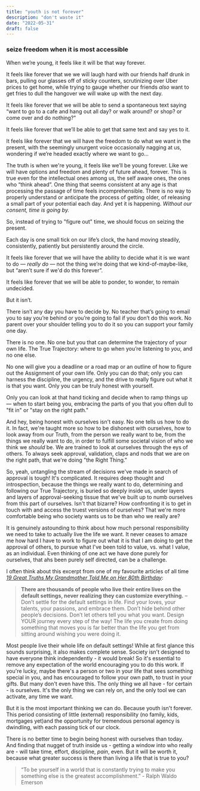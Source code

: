 ```yaml
---
title: "youth is not forever"
description: "don't waste it"
date: "2022-05-31"
draft: false
---
```

### seize freedom when it is most accessible

When we’re young, it feels like it will be that way forever. 

It feels like forever that we we will laugh hard with our friends half drunk in bars, pulling our glasses off of sticky counters, scrutinizing over Uber prices to get home, while trying to gauge whether our friends _also_ want to get fries to dull the hangover we will wake up with the next day. 

It feels like forever that we will be able to send a spontaneous text saying “want to go to a cafe and hang out all day? or walk around? or shop? or come over and do nothing?" 

It feels like forever that we’ll be able to get that same text and say yes to it.

It feels like forever that we will have the freedom to do what we want in the present, with the seemingly unurgent voice occasionally nagging at us, wondering if we’re headed exactly where we want to go… 

The truth is when we're young, it feels like we’ll be young forever. Like we will have options and freedom and plenty of future ahead, forever. This is true even for the intellectual ones among us, the self aware ones, the ones who “think ahead”. One thing that seems consistent at any age is that processing the passage of time feels incomprehensible. There is no way to properly understand or anticipate the process of getting older, of releasing a small part of your potential each day. And yet it is happening. _Without our consent, time is going by._ 

So, instead of trying to "figure out" time, we should focus on seizing the present.

Each day is one small tick on our life’s clock, the hand moving steadily, consistently, patiently but persistently around the circle. 

It feels like forever that we will have the ability to decide what it is we want to do — _really do_ — not the thing we’re doing that we kind-of-maybe-like, but “aren’t  sure if we'd do this forever”. 

It feels like forever that we will be able to ponder, to wonder, to remain undecided. 

But it isn’t. 

There isn’t any day you have to decide by. No teacher that’s going to email you to say you’re behind or you’re going to fail if you don’t do this work. No parent over your shoulder telling you to do it so you can support your family one day. 

There is no one. No one but you that can determine the trajectory of your own life. The True Trajectory: where to go when you’re listening to _you_, and no one else. 

No one will give you a deadline or a road map or an outline of how to figure out the Assignment of your own life. Only you can do that; only you can harness the discipline, the urgency, and the drive to really figure out what it is that you want. Only you can be truly honest with yourself. 

Only you can look at that hand ticking and decide when to  ramp things up — when to start being you, embracing the parts of you that you often dull to "fit in" or "stay on the right path."

And hey, being honest with ourselves isn't easy. No one tells us how to do it. In fact, we're taught more so how to be dishonest with ourselves, how to look away from our Truth, from the person we really want to be, from the things we really want to do, in order to fulfill some societal vision of who we think we _should_ be. We are trained to look at ourselves through the eys of others. To always seek approval, validation, claps and nods that we are on the right path, that we're doing "the Right Thing." 

So, yeah, untangling the stream of decisions we've made in search of approval is tough! It's complicated. It requires deep thought and introspection, because the things we really want to do, determining and following our True Trajectory, is buried so deeply inside us, under layers and layers of approval-seeking tissue that we've built up to numb ourselves from this part of ourselves. Isn't that bizarre? How confronting it is to get in touch with and access the truest versions of ourselves? That we're more comfortable being who society wants us to be than who we really are?

It is genuinely astounding to think about how much personal responsibility we need to take to actually live the life we want. It never ceases to amaze me how hard I have to work to figure out what it is that I am doing to get the approval of others, to pursue what I've been told to value, vs. what I value, as an individual. Even thinking of one act we have done purely for ourselves, that ahs been purely self directed, can be a challenge. 

I often think about this excerpt from one of my favourite articles of all time [_19 Great Truths My Grandmother Told Me on Her 80th Birthday_](https://www.marcandangel.com/2022/01/18/19-great-truths-my-grandmother-told-me-on-her-90th-birthday/):

>**There are thousands of people who live their entire lives on the default settings, never realizing they can customize everything.** 
– Don’t settle for the default settings in life. Find your loves, your talents, your passions, and embrace them. Don’t hide behind other people’s decisions. Don’t let others tell you what you want. Design YOUR journey every step of the way! The life you create from doing something that moves you is far better than the life you get from sitting around wishing you were doing it.</br>

Most people live their whole life on default settings! While at first glance this sounds surprising, it also makes complete sense. Society isn't designed to have everyone think independently - it would break! So it's essential to remove any expectation of the world encouraging you to do this work. If you're lucky, maybe there's a person or two in your life that sees something special in you, and has encouraged to follow your own path, to trust in your gifts. But many don't even have this. The only thing we all have - for certain - is ourselves. It's the only thing we can rely on, and the only tool we can activate, any time we want. 


But it is the most important thinking we can do. Because youth isn't forever. This period consisting of little (external) responsibility (no family, kids, mortgages yet)and the opportunity for tremendous personal agency is dwindling, with each passing tick of our clock. 

There is no better time to begin being honest with ourselves than today. And finding that nugget of truth inside us - getting a window into who really are - will take time, effort, discipline, _pain_, even. But it will be worth it, because what greater success is there than living a life that is true to you? 

>“To be yourself in a world that is constantly trying to make you something else is the greatest accomplishment.” - Ralph Waldo Emerson </br>
